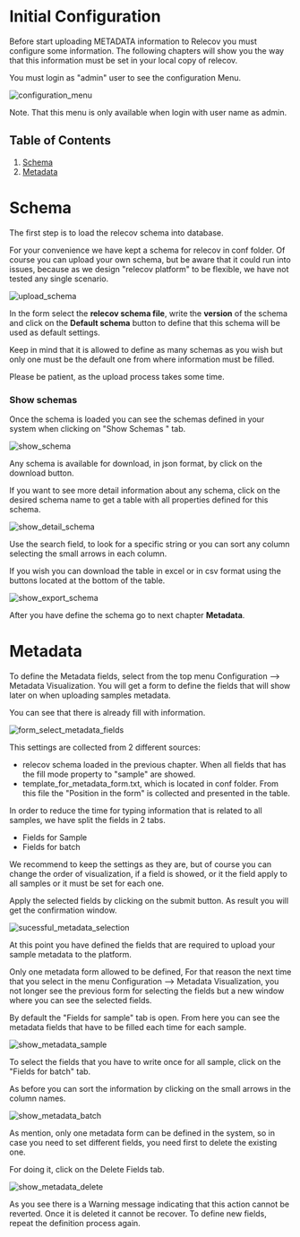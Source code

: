 # Initial Configuration

Before start uploading METADATA information to Relecov you must configure some information.
The following chapters will show you the way that this information must be set in your local copy of relecov.

You must login as "admin" user to see the configuration Menu.

![configuration_menu](./img/configuration_menu.png)

Note. That this menu is only available when login with user name as admin.

## Table of Contents

1. [Schema](#schema)
2. [Metadata](#metadata)


# Schema
The first step is to load the relecov schema into database.

For your convenience we have kept a schema for relecov in conf folder. Of course you can upload your own schema, but be aware that it could run into issues, because as we design "relecov platform" to be flexible, we have not tested any single scenario.

![upload_schema](img/upload_schema.png)

In the form select the **relecov schema file**, write the **version** of the schema and click on the **Default schema** button to define that this schema will be used as default settings.

Keep in mind that it is allowed to define as many schemas as you wish but only one must be the default one from where information must be filled.

Please be patient, as the upload process takes some time.


### Show schemas
Once the schema is loaded you can see the schemas defined in your system when clicking on "Show Schemas " tab.

![show_schema](img/show_schemas.png)

Any schema is available for download, in json format, by click on the download button.

If you want to see more detail information about any schema, click on the desired schema name to get a table with all properties defined for this schema.

![show_detail_schema](img/show_detail_schema.png)

Use the search field, to look for a specific string or you can sort any column selecting the small arrows in each column.

If you wish you can download the table in excel or in csv format using the buttons located at the bottom of the table.


![show_export_schema](img/show_export_schema.png)

After you have define the schema go to next chapter **Metadata**.

# Metadata

To define the Metadata fields, select from the top menu Configuration --> Metadata Visualization.
You will get a form to define the fields that will show later on when uploading samples metadata.

You can see that there is already fill with information.

![form_select_metadata_fields](img/form_select_metadata_fields.png)

This settings are collected from 2 different sources:
* relecov schema loaded in the previous chapter. When all fields that has the fill mode property to "sample" are showed.
* template_for_metadata_form.txt, which is located in conf folder. From this file the "Position in the form" is collected and presented in the table.

In order to reduce the time for typing information that is related to all samples, we have split the fields in 2 tabs.
* Fields for Sample
* Fields for batch

We recommend to keep the settings as they are, but of course you can change the order of visualization, if a field is showed, or it the field apply to all samples or it must be set for each one.

Apply the selected fields by clicking on the submit button. As result you will get the confirmation window.

![sucessful_metadata_selection](img/sucessful_metadata_selection.png)

At this point you have defined the fields that are required to upload your sample metadata to the platform.

Only one metadata form allowed to be defined, For that reason the next time that you select in the menu Configuration --> Metadata Visualization, you not longer see the previous form for selecting the fields but a new window where you can see the selected fields.

By default the "Fields for sample" tab is open. From here you can see the metadata fields that have to be filled each time for each sample.

![show_metadata_sample](img/show_metadata_sample.png)

To select the fields that you have to write once for all sample, click on the "Fields for batch" tab.

As before you can sort the information by clicking on the small arrows in the column names.

![show_metadata_batch](img/show_metadata_batch.png)

As mention, only one metadata form can be defined in the system, so in case you need to set different fields, you need first to delete the existing one.

For doing it, click on the Delete Fields tab.

![show_metadata_delete](img/show_metadata_delete.png)

As you see there is a Warning message indicating that this action cannot be reverted. Once it is deleted it cannot be recover. To define new fields, repeat the definition process again.
